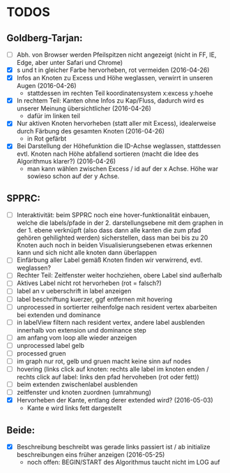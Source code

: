 # TODOS

## Goldberg-Tarjan:
- [ ] Abh. von Browser werden Pfeilspitzen nicht angezeigt (nicht in FF, IE, Edge, aber unter Safari und Chrome)
- [x] s und t in gleicher Farbe hervorheben, rot vermeiden (2016-04-26)
- [x] Infos an Knoten zu Excess und Höhe weglassen, verwirrt in unseren Augen (2016-04-26)
  * stattdessen im rechten Teil koordinatensystem x:excess y:hoehe
- [x] In rechtem Teil: Kanten ohne Infos zu Kap/Fluss, dadurch wird es unserer Meinung übersichtlicher (2016-04-26)
  * dafür im linken teil
- [x] Nur aktiven Knoten hervorheben (statt aller mit Excess), idealerweise durch Färbung des gesamten Knoten (2016-04-26)
  * in Rot gefärbt
- [x] Bei Darstellung der Höhefunktion die ID-Achse weglassen, stattdessen evtl. Knoten nach Höhe abfallend sortieren (macht die Idee des Algorithmus klarer?) (2016-04-26)
  * man kann wählen zwischen Excess / id auf der x Achse. Höhe war sowieso schon auf der y Achse.


## SPPRC:
- [ ] Interaktivität: beim SPPRC noch eine hover-funktionalität einbauen, welche die labels/pfade in der 2. darstellungsebene mit dem graphen in der 1. ebene verknüpft (also dass dann alle kanten die zum pfad gehören gehilighted werden)
sicherstellen, dass man bei bis zu 20 Knoten auch noch in beiden Visualisierungsebenen etwas erkennen kann und sich nicht alle knoten dann überlappen
- [ ] Einfärbung aller Label gemäß Knoten finden wir verwirrend, evtl. weglassen?
- [ ] Rechter Teil: Zeitfenster weiter hochziehen, obere Label sind außerhalb
- [ ] Aktives Label nicht rot hervorheben (rot = falsch?)
- [ ] label an v ueberschrift in label anzeigen
- [ ] label beschriftung kuerzer, ggf entfernen mit hovering
- [ ] unprocessed in sortierter reihenfolge nach resident vertex abarbeiten bei extenden und dominance
- [ ] in labelView filtern nach resident vertex, andere label ausblenden innerhalb von extension und dominance step
- [ ] am anfang vom loop alle wieder anzeigen
- [ ] unprocessed label gelb
- [ ] processed gruen
- [ ] im graph nur rot, gelb und gruen macht keine sinn auf nodes
- [ ] hovering (links click auf knoten: rechts alle label im knoten enden / rechts click auf label: links den pfad hervoheben (rot oder fett))
- [ ] beim extenden zwischenlabel ausblenden
- [ ] zeitfenster und knoten zuordnen (umrahmung)
- [x] Hervorheben der Kante, entlang derer extended wird? (2016-05-03)
  * Kante e wird links fett dargestellt

## Beide:
- [x] Beschreibung beschreibt was gerade links passiert ist / ab initialize beschreibungen eins früher anzeigen (2016-05-25)
  * noch offen: BEGIN/START des Algorithmus taucht nicht im LOG auf
